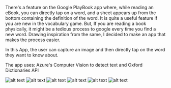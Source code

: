 There's a feature on the Google PlayBook app where, while reading an eBook, you can directly  tap on a word, and a sheet appears up from the bottom containing the definition of the word. It is quite a useful feature if you are new in the vocabulary game. But, If you are reading a book physically, it might be a tedious process to google every time you find a new word. Drawing inspiration from the same, I decided to make an app that makes the process easier.

In this App, the user can capture an image and then directly tap on the word they want to know about.

The app uses:
Azure's Computer Vision to detect text and
Oxford Dictionaries API

![alt text](https://github.com/aadityaguptaa/findMeaning/blob/master/Screenshot_20200808-221228.png)
![alt text](https://github.com/aadityaguptaa/findMeaning/blob/master/Screenshot_20200808-221234.png)
![alt text](https://github.com/aadityaguptaa/findMeaning/blob/master/Screenshot_20200808-221251.png)
![alt text](https://github.com/aadityaguptaa/findMeaning/blob/master/Screenshot_20200808-221309.png)
![alt text](https://github.com/aadityaguptaa/findMeaning/blob/master/Screenshot_20200808-221344.png)
![alt text](https://github.com/aadityaguptaa/findMeaning/blob/master/Screenshot_20200808-221355.png)


